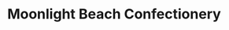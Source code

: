 ---
title: "Moonlight Beach Confectionery"
url: /sudbury/moonlight-beach-confectionery/
shop: Lebensmittel
---